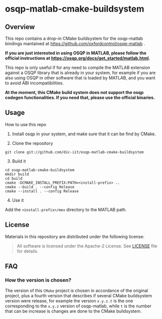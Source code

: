 # osqp-matlab-cmake-buildsystem

## Overview

This repo contains a drop-in CMake buildsystem for the osqp-matlab bindings mantained at https://github.com/oxfordcontrol/osqp-matlab .

**If you are just interested in using OSQP in MATLAB, please follow the official instructions at https://osqp.org/docs/get_started/matlab.html.**

This repo is only useful if for any need to compile the MATLAB extension against a OSQP library that is already in your system, for example
if you are also using OSQP in other software that is loaded by MATLAB, and you want to avoid ABI incompatibilities.

**At the moment, this CMake build system does not support the osqp codegen functionalities. If you need that, please use the official binaries.**

## Usage

How to use this repo

1. Install osqp in your system, and make sure that it can be find by CMake.

2. Clone the repository

~~~
git clone git://github.com/dic-iit/osqp-matlab-cmake-buildsystem
~~~

3. Build it

~~~
cd osqp-matlab-cmake-buildsystem
mkdir build
cd build
cmake -DCMAKE_INSTALL_PREFIX:PATH=<install-prefix> ..
cmake --build . --config Release
cmake --install . --config Release
~~~

4. Use it

Add the `<install-prefix>/mex` directory to the MATLAB path.

## License

Materials in this repository are distributed under the following license:

> All software is licensed under the Apache-2 License. See [LICENSE](./LICENSE) file for details.

## FAQ

### How the version is chosen?

The version of this `CMake` project is chosen in accordance of the original project, plus a fourth version that describes if several CMake buildsystem
version were release, for example the version `x.y.z.t` is the one corresponding to the `x.y.z` version of osqp-matlab, while `t` is the number that can be
increase is changes are done to the CMake buildsystem.
